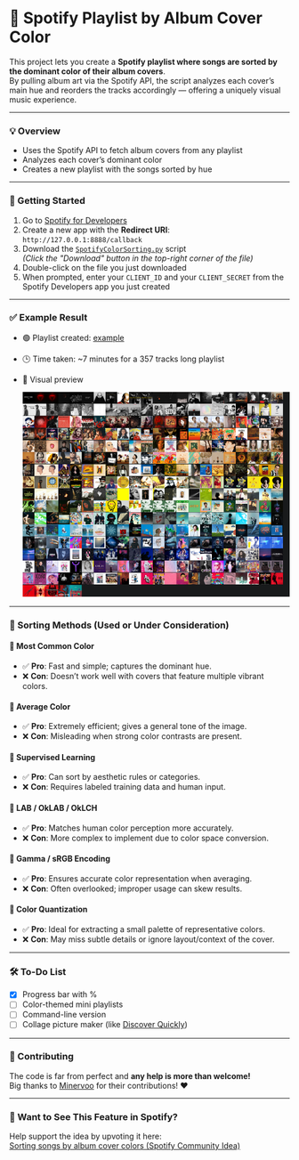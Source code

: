 # 🎨 Spotify Playlist by Album Cover Color

This project lets you create a **Spotify playlist where songs are sorted by the dominant color of their album covers**.  
By pulling album art via the Spotify API, the script analyzes each cover’s main hue and reorders the tracks accordingly — offering a uniquely visual music experience.

---

### 💡 Overview

- Uses the Spotify API to fetch album covers from any playlist
- Analyzes each cover’s dominant color
- Creates a new playlist with the songs sorted by hue

---

### 🚀 Getting Started

1. Go to [Spotify for Developers](https://developer.spotify.com/dashboard)
2. Create a new app with the **Redirect URI**:  
   `http://127.0.0.1:8888/callback`
3. Download the [`SpotifyColorSorting.py`](https://github.com/armeliens/SpotifyColorSorting/blob/main/SpotifyColorSorting.py) script  
   *(Click the "Download" button in the top-right corner of the file)*
4. Double-click on the file you just downloaded
5. When prompted, enter your `CLIENT_ID` and your `CLIENT_SECRET` from the Spotify Developers app you just created

---

### ✅ Example Result

- 🟢 Playlist created: [example](https://open.spotify.com/playlist/7kIIr7qSbFNbkbKw4treKc?si=8cd43c6055cf418a)
- 🕒 Time taken: ~7 minutes for a 357 tracks long playlist
- 📸 Visual preview

  ![Visual result](https://github.com/armeliens/SpotifyColorSorting/blob/main/Visual%20result.png)

---

### 🎨 Sorting Methods (Used or Under Consideration)

#### 🔹 Most Common Color
- ✅ **Pro**: Fast and simple; captures the dominant hue.
- ❌ **Con**: Doesn’t work well with covers that feature multiple vibrant colors.

#### 🔹 Average Color
- ✅ **Pro**: Extremely efficient; gives a general tone of the image.
- ❌ **Con**: Misleading when strong color contrasts are present.

#### 🔹 Supervised Learning
- ✅ **Pro**: Can sort by aesthetic rules or categories.
- ❌ **Con**: Requires labeled training data and human input.

#### 🔹 LAB / OkLAB / OkLCH
- ✅ **Pro**: Matches human color perception more accurately.
- ❌ **Con**: More complex to implement due to color space conversion.

#### 🔹 Gamma / sRGB Encoding
- ✅ **Pro**: Ensures accurate color representation when averaging.
- ❌ **Con**: Often overlooked; improper usage can skew results.

#### 🔹 Color Quantization
- ✅ **Pro**: Ideal for extracting a small palette of representative colors.
- ❌ **Con**: May miss subtle details or ignore layout/context of the cover.

---

### 🛠️ To-Do List

- [X] Progress bar with %
- [ ] Color-themed mini playlists
- [ ] Command-line version
- [ ] Collage picture maker (like [Discover Quickly](https://discoverquickly.com/))

---

### 🙌 Contributing

The code is far from perfect and **any help is more than welcome!**  
Big thanks to [Minervoo](https://github.com/minervoo) for their contributions! ❤️

---

### 📢 Want to See This Feature in Spotify?

Help support the idea by upvoting it here:  
[Sorting songs by album cover colors (Spotify Community Idea)](https://community.spotify.com/t5/Live-Ideas/Sorting-songs-by-album-cover-s-colors/idi-p/6897183#M315934)
